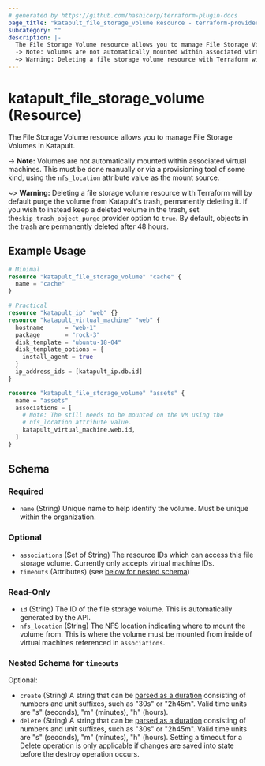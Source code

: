 ```yaml
---
# generated by https://github.com/hashicorp/terraform-plugin-docs
page_title: "katapult_file_storage_volume Resource - terraform-provider-katapult"
subcategory: ""
description: |-
  The File Storage Volume resource allows you to manage File Storage Volumes in Katapult.
  -> Note: Volumes are not automatically mounted within associated virtual machines. This must be done manually or via a provisioning tool of some kind, using the nfs_location attribute value as the mount source.
  ~> Warning: Deleting a file storage volume resource with Terraform will by default purge the volume from Katapult's trash, permanently deleting it. If you wish to instead keep a deleted volume in the trash, set theskip_trash_object_purge provider option to true. By default, objects in the trash are permanently deleted after 48 hours.
---
```


# katapult_file_storage_volume (Resource)

The File Storage Volume resource allows you to manage File Storage Volumes in Katapult.

-> **Note:** Volumes are not automatically mounted within associated virtual machines. This must be done manually or via a provisioning tool of some kind, using the `nfs_location` attribute value as the mount source.

~> **Warning:** Deleting a file storage volume resource with Terraform will by default purge the volume from Katapult's trash, permanently deleting it. If you wish to instead keep a deleted volume in the trash, set the`skip_trash_object_purge` provider option to `true`. By default, objects in the trash are permanently deleted after 48 hours.

## Example Usage

```terraform
# Minimal
resource "katapult_file_storage_volume" "cache" {
  name = "cache"
}

# Practical
resource "katapult_ip" "web" {}
resource "katapult_virtual_machine" "web" {
  hostname      = "web-1"
  package       = "rock-3"
  disk_template = "ubuntu-18-04"
  disk_template_options = {
    install_agent = true
  }
  ip_address_ids = [katapult_ip.db.id]
}

resource "katapult_file_storage_volume" "assets" {
  name = "assets"
  associations = [
    # Note: The still needs to be mounted on the VM using the
    # nfs_location attribute value.
    katapult_virtual_machine.web.id,
  ]
}
```

<!-- schema generated by tfplugindocs -->
## Schema

### Required

- `name` (String) Unique name to help identify the volume. Must be unique within the organization.

### Optional

- `associations` (Set of String) The resource IDs which can access this file storage volume. Currently only accepts virtual machine IDs.
- `timeouts` (Attributes) (see [below for nested schema](#nestedatt--timeouts))

### Read-Only

- `id` (String) The ID of the file storage volume. This is automatically generated by the API.
- `nfs_location` (String) The NFS location indicating where to mount the volume from. This is where the volume must be mounted from inside of virtual machines referenced in `associations`.

<a id="nestedatt--timeouts"></a>
### Nested Schema for `timeouts`

Optional:

- `create` (String) A string that can be [parsed as a duration](https://pkg.go.dev/time#ParseDuration) consisting of numbers and unit suffixes, such as "30s" or "2h45m". Valid time units are "s" (seconds), "m" (minutes), "h" (hours).
- `delete` (String) A string that can be [parsed as a duration](https://pkg.go.dev/time#ParseDuration) consisting of numbers and unit suffixes, such as "30s" or "2h45m". Valid time units are "s" (seconds), "m" (minutes), "h" (hours). Setting a timeout for a Delete operation is only applicable if changes are saved into state before the destroy operation occurs.
